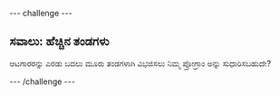--- challenge ---

## ಸವಾಲು: ಹೆಚ್ಚಿನ ತಂಡಗಳು

ಆಟಗಾರರನ್ನು ಎರಡು ಬದಲು ಮೂರು ತಂಡಗಳಾಗಿ ವಿಭಜಿಸಲು ನಿಮ್ಮ ಪ್ರೋಗ್ರಾಂ ಅನ್ನು ಸುಧಾರಿಸಬಹುದೇ?

--- /challenge ---